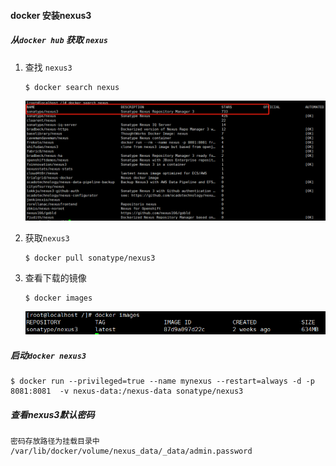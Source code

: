 #### docker 安装nexus3

##### 从`docker hub` 获取 `nexus`

1. 查找 `nexus3`

    ```
    $ docker search nexus
    ```

    ![image-20200110193914494](image-20200110193914494.png)

2. 获取`nexus3`

    ```
    $ docker pull sonatype/nexus3
    ```

3. 查看下载的镜像

    ```
    $ docker images
    ```

    ![image-20200110193419159](image-20200110193419159.png)

##### 启动`docker nexus3`

```
$ docker run --privileged=true --name mynexus --restart=always -d -p 8081:8081  -v nexus-data:/nexus-data sonatype/nexus3
```

<!-- nexus-data 创建的docker volume -->

<!-- --restart=always docker 启动时mynexus 也会启动-->

<!-- --privileged=true 特权级运行-->

##### 查看nexus3默认密码

```
密码存放路径为挂载目录中 /var/lib/docker/volume/nexus_data/_data/admin.password
```





